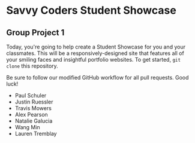 # Savvy Coders Student Showcase
## Group Project 1

Today, you're going to help create a Student Showcase for you and your classmates. This will be a responsively-designed site that features all of your smiling faces and insightful portfolio websites. To get started, `git clone` this repository.

Be sure to follow our modified GitHub workflow for all pull requests. Good luck!

+ Paul Schuler
+ Justin Ruessler
+ Travis Mowers
+ Alex Pearson
+ Natalie Galucia
+ Wang Min
+ Lauren Tremblay

